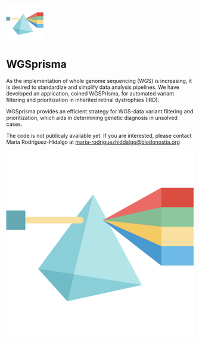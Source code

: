 <img src="WGSPrisma_icon.png" alt= “” width="100" height="100"> 

# WGSprisma

As the implementation of whole genome sequencing (WGS) is increasing, it is desired to standardize and simplify data analysis pipelines. We have developed an application, coined WGSPrisma, for automated variant filtering and prioritization in inherited retinal dystrophies (IRD).

WGSprisma provides an efficient strategy for WGS-data variant filtering and prioritization, which aids in determining genetic diagnosis in unsolved cases.

The code is not publicaly available yet.
If you are interested, please contact María Rodríguez-Hidalgo at maria-rodriguezhiddalgo@biodonostia.org

![WGSprisma_logo](WGSPrisma_icon.png)
